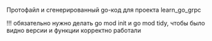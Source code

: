 Протофайл и сгенерированный go-код для проекта learn_go_grpc

!!! обязательно нужно делать go mod init и go mod tidy, чтобы было видно версии и функции корректно работали
